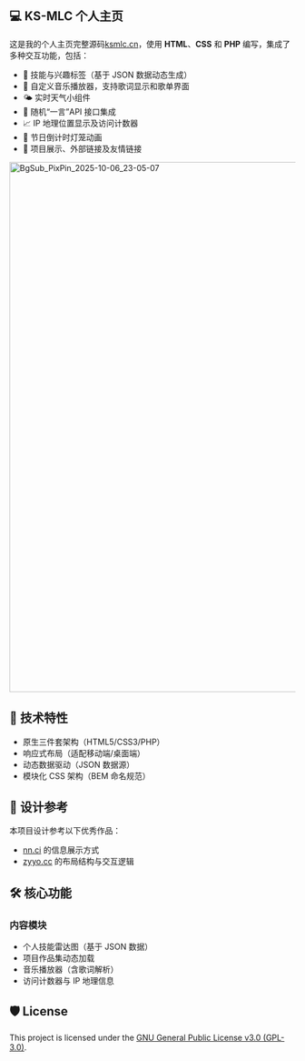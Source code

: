 ## 💻 KS-MLC 个人主页

这是我的个人主页完整源码[ksmlc.cn](https://ksmlc.cn)，使用 **HTML**、**CSS** 和 **PHP** 编写，集成了多种交互功能，包括：

- 🧠 技能与兴趣标签（基于 JSON 数据动态生成）
- 🎵 自定义音乐播放器，支持歌词显示和歌单界面
- 🌤️ 实时天气小组件
- 📜 随机“一言”API 接口集成
- 📈 IP 地理位置显示及访问计数器
- 🎉 节日倒计时灯笼动画
- 🔗 项目展示、外部链接及友情链接

<img width="1496" height="932" alt="BgSub_PixPin_2025-10-06_23-05-07" src="https://github.com/user-attachments/assets/ec76ccf1-79ff-414b-a216-64597601409a" />


## 🌟 技术特性

- 原生三件套架构（HTML5/CSS3/PHP）
- 响应式布局（适配移动端/桌面端）
- 动态数据驱动（JSON 数据源）
- 模块化 CSS 架构（BEM 命名规范）

## 🎨 设计参考

本项目设计参考以下优秀作品：

- [nn.ci](https://nn.ci) 的信息展示方式
- [zyyo.cc](https://zyyo.cc) 的布局结构与交互逻辑

## 🛠️ 核心功能

### 内容模块

- 个人技能雷达图（基于 JSON 数据）
- 项目作品集动态加载
- 音乐播放器（含歌词解析）
- 访问计数器与 IP 地理信息

## 🛡️ License

This project is licensed under the [GNU General Public License v3.0 (GPL-3.0)](https://www.gnu.org/licenses/gpl-3.0.html).  